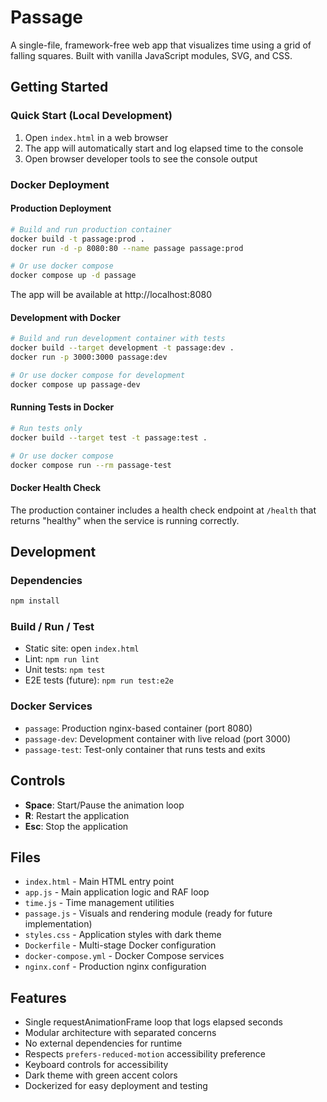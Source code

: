 # Passage

A single-file, framework-free web app that visualizes time using a grid of falling squares. Built with vanilla JavaScript modules, SVG, and CSS.

## Getting Started

### Quick Start (Local Development)
1. Open `index.html` in a web browser
2. The app will automatically start and log elapsed time to the console
3. Open browser developer tools to see the console output

### Docker Deployment

#### Production Deployment
```bash
# Build and run production container
docker build -t passage:prod .
docker run -d -p 8080:80 --name passage passage:prod

# Or use docker compose
docker compose up -d passage
```

The app will be available at http://localhost:8080

#### Development with Docker
```bash
# Build and run development container with tests
docker build --target development -t passage:dev .
docker run -p 3000:3000 passage:dev

# Or use docker compose for development
docker compose up passage-dev
```

#### Running Tests in Docker
```bash
# Run tests only
docker build --target test -t passage:test .

# Or use docker compose
docker compose run --rm passage-test
```

#### Docker Health Check
The production container includes a health check endpoint at `/health` that returns "healthy" when the service is running correctly.

## Development

### Dependencies
```bash
npm install
```

### Build / Run / Test
- Static site: open `index.html`
- Lint: `npm run lint`
- Unit tests: `npm test`
- E2E tests (future): `npm run test:e2e`

### Docker Services
- `passage`: Production nginx-based container (port 8080)
- `passage-dev`: Development container with live reload (port 3000)
- `passage-test`: Test-only container that runs tests and exits

## Controls

- **Space**: Start/Pause the animation loop
- **R**: Restart the application
- **Esc**: Stop the application

## Files

- `index.html` - Main HTML entry point
- `app.js` - Main application logic and RAF loop
- `time.js` - Time management utilities
- `passage.js` - Visuals and rendering module (ready for future implementation)
- `styles.css` - Application styles with dark theme
- `Dockerfile` - Multi-stage Docker configuration
- `docker-compose.yml` - Docker Compose services
- `nginx.conf` - Production nginx configuration

## Features

- Single requestAnimationFrame loop that logs elapsed seconds
- Modular architecture with separated concerns
- No external dependencies for runtime
- Respects `prefers-reduced-motion` accessibility preference
- Keyboard controls for accessibility
- Dark theme with green accent colors
- Dockerized for easy deployment and testing
